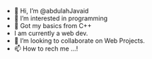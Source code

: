- 👋 Hi, I’m @abdulahJavaid
- 👀 I’m interested in programming
- 🌱 Got my basics from C++
- I am currently a web dev.
- 💞️ I’m looking to collaborate on Web Projects.
- 📫 How to rech me ...!

<!---
abdulahJavaid/abdulahJavaid is a ✨ special ✨ repository because its `README.md` (this file) appears on your GitHub profile.
You can click the Preview link to take a look at your changes.
--->
